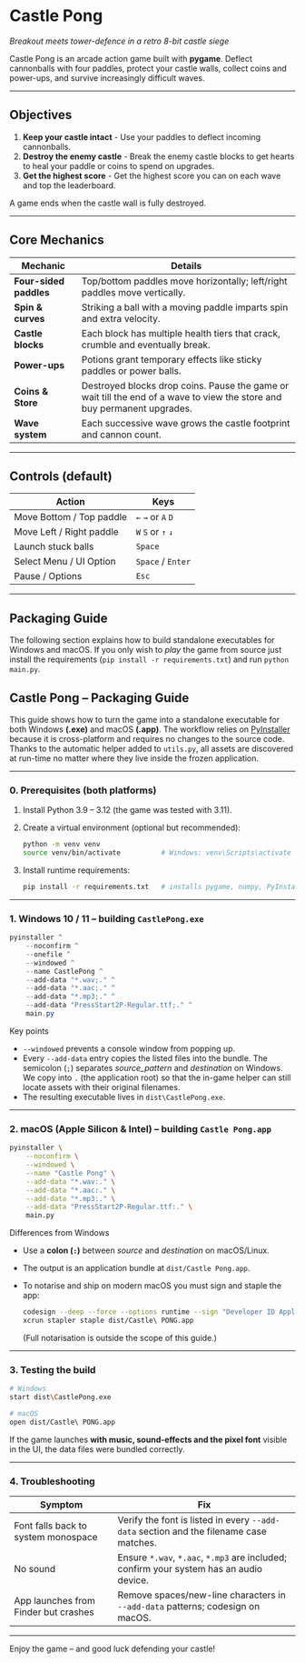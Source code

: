 # Castle Pong

*Breakout meets tower-defence in a retro 8-bit castle siege*

Castle Pong is an arcade action game built with **pygame**.  Deflect
cannonballs with four paddles, protect your castle walls, collect coins
and power-ups, and survive increasingly difficult waves.

---

## Objectives

1. **Keep your castle intact** - Use your paddles to deflect incoming cannonballs.
2. **Destroy the enemy castle** - Break the enemy castle blocks to get hearts to heal your paddle or coins to spend on upgrades.
3. **Get the highest score** - Get the highest score you can on each wave and top the leaderboard.

A game ends when the castle wall is fully destroyed.

---

## Core Mechanics

| Mechanic | Details |
|----------|---------|
| **Four-sided paddles** | Top/bottom paddles move horizontally; left/right paddles move vertically.
| **Spin & curves** | Striking a ball with a moving paddle imparts spin and extra velocity.
| **Castle blocks** | Each block has multiple health tiers that crack, crumble and eventually break.
| **Power-ups** | Potions grant temporary effects like sticky paddles or power balls.
| **Coins & Store** | Destroyed blocks drop coins. Pause the game or wait till the end of a wave to view the store and buy permanent upgrades.
| **Wave system** | Each successive wave grows the castle footprint and cannon count.

---

## Controls (default)

| Action | Keys |
|--------|------|
| Move Bottom / Top paddle | `←` `→`  or `A` `D`
| Move Left / Right paddle | `W` `S`  or `↑` `↓`
| Launch stuck balls       | `Space`
| Select Menu / UI Option  | `Space` / `Enter`
| Pause / Options          | `Esc`

---

## Packaging Guide

The following section explains how to build standalone executables for
Windows and macOS.  If you only wish to *play* the game from source just
install the requirements (`pip install -r requirements.txt`) and run
`python main.py`.

<!--  The content below is imported from the former PACKAGING.md  -->

## Castle Pong – Packaging Guide

This guide shows how to turn the game into a standalone executable for
both Windows **(.exe)** and macOS **(.app)**.  The workflow relies on
[PyInstaller](https://pyinstaller.org) because it is cross-platform and
requires no changes to the source code.  Thanks to the automatic helper
added to `utils.py`, all assets are discovered at run-time no matter
where they live inside the frozen application.

---

### 0. Prerequisites (both platforms)

1. Install Python 3.9 – 3.12 (the game was tested with 3.11).
2. Create a virtual environment (optional but recommended):

   ```bash
   python -m venv venv
   source venv/bin/activate          # Windows: venv\Scripts\activate
   ```
3. Install runtime requirements:

   ```bash
   pip install -r requirements.txt   # installs pygame, numpy, PyInstaller …
   ```

---

### 1. Windows 10 / 11 – building `CastlePong.exe`

```powershell
pyinstaller ^
    --noconfirm ^
    --onefile ^
    --windowed ^
    --name CastlePong ^
    --add-data "*.wav;." ^
    --add-data "*.aac;." ^
    --add-data "*.mp3;." ^
    --add-data "PressStart2P-Regular.ttf;." ^
    main.py
```

Key points
- `--windowed` prevents a console window from popping up.
- Every `--add-data` entry copies the listed files into the bundle.
  The semicolon (`;`) separates *source_pattern* and *destination*
  on Windows.  We copy into `.` (the application root) so that the
  in-game helper can still locate assets with their original filenames.
- The resulting executable lives in `dist\CastlePong.exe`.

---

### 2. macOS (Apple Silicon & Intel) – building `Castle Pong.app`

```bash
pyinstaller \
    --noconfirm \
    --windowed \
    --name "Castle Pong" \
    --add-data "*.wav:." \
    --add-data "*.aac:." \
    --add-data "*.mp3:." \
    --add-data "PressStart2P-Regular.ttf:." \
    main.py
```

Differences from Windows
- Use a **colon (`:`)** between *source* and *destination* on macOS/Linux.
- The output is an application bundle at `dist/Castle Pong.app`.
- To notarise and ship on modern macOS you must sign and staple the app:

  ```bash
  codesign --deep --force --options runtime --sign "Developer ID Application: …" dist/Castle\ PONG.app
  xcrun stapler staple dist/Castle\ PONG.app
  ```
  (Full notarisation is outside the scope of this guide.)

---

### 3. Testing the build

```bash
# Windows
start dist\CastlePong.exe

# macOS
open dist/Castle\ PONG.app
```

If the game launches **with music, sound-effects and the pixel font**
visible in the UI, the data files were bundled correctly.

---

### 4. Troubleshooting

| Symptom                               | Fix |
|---------------------------------------|-----|
| Font falls back to system monospace   | Verify the font is listed in every `--add-data` section and the filename case matches. |
| No sound                              | Ensure `*.wav`, `*.aac`, `*.mp3` are included; confirm your system has an audio device. |
| App launches from Finder but crashes  | Remove spaces/new-line characters in `--add-data` patterns; codesign on macOS. |

---

Enjoy the game – and good luck defending your castle! 